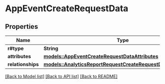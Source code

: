 # AppEventCreateRequestData

## Properties

Name | Type | Description | Notes
------------ | ------------- | ------------- | -------------
**r#type** | **String** |  | 
**attributes** | [**models::AppEventCreateRequestDataAttributes**](AppEventCreateRequest_data_attributes.md) |  | 
**relationships** | [**models::AnalyticsReportRequestCreateRequestDataRelationships**](AnalyticsReportRequestCreateRequest_data_relationships.md) |  | 

[[Back to Model list]](../README.md#documentation-for-models) [[Back to API list]](../README.md#documentation-for-api-endpoints) [[Back to README]](../README.md)


